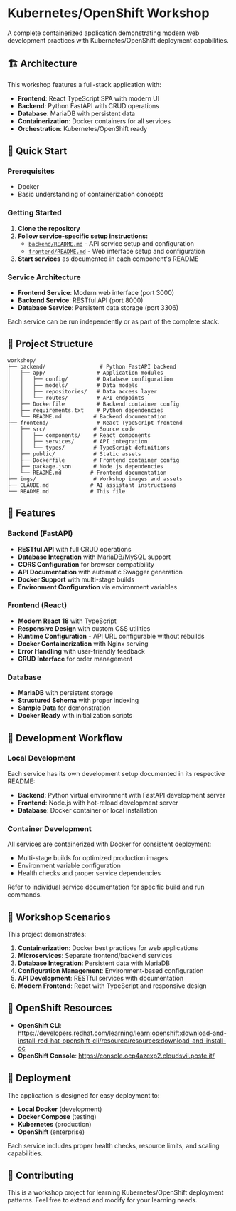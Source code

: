 # Kubernetes/OpenShift Workshop

A complete containerized application demonstrating modern web development practices with Kubernetes/OpenShift deployment capabilities.

## 🏗️ Architecture

This workshop features a full-stack application with:

- **Frontend**: React TypeScript SPA with modern UI
- **Backend**: Python FastAPI with CRUD operations
- **Database**: MariaDB with persistent data
- **Containerization**: Docker containers for all services
- **Orchestration**: Kubernetes/OpenShift ready

## 🚀 Quick Start

### Prerequisites
- Docker
- Basic understanding of containerization concepts

### Getting Started

1. **Clone the repository**
2. **Follow service-specific setup instructions:**
   - [`backend/README.md`](backend/README.md) - API service setup and configuration
   - [`frontend/README.md`](frontend/README.md) - Web interface setup and configuration
3. **Start services** as documented in each component's README

### Service Architecture

- **Frontend Service**: Modern web interface (port 3000)
- **Backend Service**: RESTful API (port 8000)
- **Database Service**: Persistent data storage (port 3306)

Each service can be run independently or as part of the complete stack.

## 📁 Project Structure

```
workshop/
├── backend/                 # Python FastAPI backend
│   ├── app/                # Application modules
│   │   ├── config/         # Database configuration
│   │   ├── models/         # Data models
│   │   ├── repositories/   # Data access layer
│   │   └── routes/         # API endpoints
│   ├── Dockerfile          # Backend container config
│   ├── requirements.txt    # Python dependencies
│   └── README.md          # Backend documentation
├── frontend/               # React TypeScript frontend
│   ├── src/               # Source code
│   │   ├── components/    # React components
│   │   ├── services/      # API integration
│   │   └── types/         # TypeScript definitions
│   ├── public/            # Static assets
│   ├── Dockerfile         # Frontend container config
│   ├── package.json       # Node.js dependencies
│   └── README.md         # Frontend documentation
├── imgs/                  # Workshop images and assets
├── CLAUDE.md             # AI assistant instructions
└── README.md             # This file
```

## 🔧 Features

### Backend (FastAPI)
- **RESTful API** with full CRUD operations
- **Database Integration** with MariaDB/MySQL support
- **CORS Configuration** for browser compatibility
- **API Documentation** with automatic Swagger generation
- **Docker Support** with multi-stage builds
- **Environment Configuration** via environment variables

### Frontend (React)
- **Modern React 18** with TypeScript
- **Responsive Design** with custom CSS utilities
- **Runtime Configuration** - API URL configurable without rebuilds
- **Docker Containerization** with Nginx serving
- **Error Handling** with user-friendly feedback
- **CRUD Interface** for order management

### Database
- **MariaDB** with persistent storage
- **Structured Schema** with proper indexing
- **Sample Data** for demonstration
- **Docker Ready** with initialization scripts

## 🔄 Development Workflow

### Local Development
Each service has its own development setup documented in its respective README:
- **Backend**: Python virtual environment with FastAPI development server
- **Frontend**: Node.js with hot-reload development server
- **Database**: Docker container or local installation

### Container Development
All services are containerized with Docker for consistent deployment:
- Multi-stage builds for optimized production images
- Environment variable configuration
- Health checks and proper service dependencies

Refer to individual service documentation for specific build and run commands.

## 🎯 Workshop Scenarios

This project demonstrates:

1. **Containerization**: Docker best practices for web applications
2. **Microservices**: Separate frontend/backend services
3. **Database Integration**: Persistent data with MariaDB
4. **Configuration Management**: Environment-based configuration
5. **API Development**: RESTful services with documentation
6. **Modern Frontend**: React with TypeScript and responsive design

## 🔗 OpenShift Resources

- **OpenShift CLI**: https://developers.redhat.com/learning/learn:openshift:download-and-install-red-hat-openshift-cli/resource/resources:download-and-install-oc
- **OpenShift Console**: https://console.ocp4azexp2.cloudsvil.poste.it/

## 🚢 Deployment

The application is designed for easy deployment to:
- **Local Docker** (development)
- **Docker Compose** (testing)
- **Kubernetes** (production)
- **OpenShift** (enterprise)

Each service includes proper health checks, resource limits, and scaling capabilities.

## 🤝 Contributing

This is a workshop project for learning Kubernetes/OpenShift deployment patterns. Feel free to extend and modify for your learning needs.